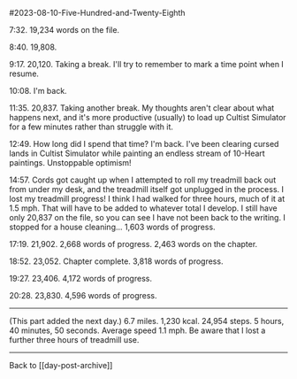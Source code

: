 #2023-08-10-Five-Hundred-and-Twenty-Eighth

7:32.  19,234 words on the file.

8:40.  19,808.

9:17.  20,120.  Taking a break.  I'll try to remember to mark a time point when I resume.

10:08.  I'm back.

11:35.  20,837.  Taking another break.  My thoughts aren't clear about what happens next, and it's more productive (usually) to load up Cultist Simulator for a few minutes rather than struggle with it.

12:49.  How long did I spend that time?  I'm back.  I've been clearing cursed lands in Cultist Simulator while painting an endless stream of 10-Heart paintings.  Unstoppable optimism!

14:57.  Cords got caught up when I attempted to roll my treadmill back out from under my desk, and the treadmill itself got unplugged in the process.  I lost my treadmill progress!  I think I had walked for three hours, much of it at 1.5 mph.  That will have to be added to whatever total I develop.  I still have only 20,837 on the file, so you can see I have not been back to the writing.  I stopped for a house cleaning...  1,603 words of progress.

17:19.  21,902.  2,668 words of progress.  2,463 words on the chapter.

18:52.  23,052.  Chapter complete.  3,818 words of progress.

19:27.  23,406.  4,172 words of progress.

20:28.  23,830.  4,596 words of progress.

---
(This part added the next day.)  6.7 miles.  1,230 kcal.  24,954 steps.  5 hours, 40 minutes, 50 seconds.  Average speed 1.1 mph.  Be aware that I lost a further three hours of treadmill use.

---
Back to [[day-post-archive]]
